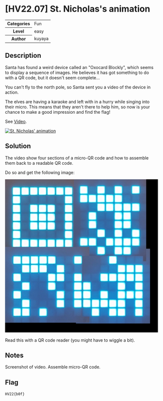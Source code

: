 # [HV22.07] St. Nicholas's animation
<table>
  <tr>
    <th>Categories</th>
    <td>Fun</td>
  </tr>
  <tr>
    <th>Level</th>
    <td>easy</td>
  </tr>
  <tr>
    <th>Author</th>
    <td>kuyaya</td>
  </tr>
</table>

## Description

Santa has found a weird device called an "Oxocard Blockly", which seems to display a sequence of images. He believes it has got something to do with a QR code, but it doesn't seem complete...

You can't fly to the north pole, so Santa sent you a video of the device in action.

The elves are having a karaoke and left with in a hurry while singing into their micro. This means that they aren't there to help him, so now is your chance to make a good impression and find the flag!

See [Video](https://youtu.be/thkeQU0CXyI).

[![St. Nicholas' animation](http://img.youtube.com/vi/thkeQU0CXyI/0.jpg)](http://www.youtube.com/watch?v=thkeQU0CXyI "St. Nicholas' animation")

## Solution
The video show four sections of a micro-QR code and how to assemble them back to a readable QR code.

Do so and get the following image:

![Readable micro-QR code](./micro-qr-flag.jpg)

Read this with a QR code reader (you might have to wiggle a bit).

## Notes
Screenshot of video.
Assemble micro-QR code.

## Flag
```
HV22{b0f}
```
